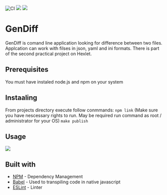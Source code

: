![CI](https://github.com/Andrey-Nechaev/frontend-project-lvl2/workflows/CI/badge.svg)
<a href="https://codeclimate.com/github/Andrey-Nechaev/frontend-project-lvl2/maintainability"><img src="https://api.codeclimate.com/v1/badges/3cc782de4fd94dd11a29/maintainability" /></a>
<a href="https://codeclimate.com/github/Andrey-Nechaev/frontend-project-lvl2/test_coverage"><img src="https://api.codeclimate.com/v1/badges/3cc782de4fd94dd11a29/test_coverage" /></a>
# GenDiff
GenDiff is comand line application looking for difference between two files. Applcation can work with filses in json, yaml and ini formats. There is part of the second practical project on Hexlet.

## Prerequisites</h2>
You must have instaled node.js and npm on your system

## Instaaling
From projects directory execute follow conmmands:
`npm link` (Make sure you have nescessary rights to run. May be required run command as root / administrator for your OS)
`make publish`

## Usage
<a href="https://asciinema.org/a/301468" target="_blank"><img src="https://asciinema.org/a/301468.svg" /></a>

## Built with
* [NPM](https://www.npmjs.com/) - Dependency Management
* [Babel](https://babeljs.io/) - Used to transpiling code in native javascript
* [ESLint](https://eslint.org/docs/rules/) - Linter


